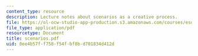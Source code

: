 ```yaml
---
content_type: resource
description: Lecture notes about scenarios as a creative process.
file: https://ol-ocw-studio-app-production.s3.amazonaws.com/courses/esd-34-system-architecture-january-iap-2007/0ee4b57ff758f54fbf8bd701834d412d_scenarios.pdf
file_type: application/pdf
resourcetype: Document
title: scenarios.pdf
uid: 0ee4b57f-f758-f54f-bf8b-d701834d412d
---
```

